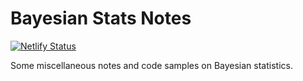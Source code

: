 # Bayesian Stats Notes

<!---badges start--->
[![Netlify Status](https://api.netlify.com/api/v1/badges/914720e4-b96e-4ab1-80c3-dea755eba2e6/deploy-status)](https://app.netlify.com/sites/ee-bayesian-stats/deploys)
<!---badges end --->
Some miscellaneous notes and code samples on Bayesian statistics.